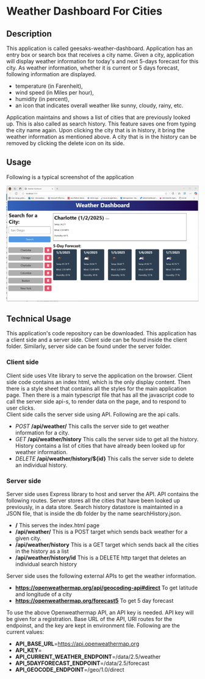 # Weather Dashboard For Cities

## Description

This application is called geesaks-weather-dashboard.
Application has an entry box or search box that receives a city name.
Given a city, application will display weather information for today's and next 5-days forecast for this city.
As weather information, whether it is current or 5 days forecast, following information are displayed.

- temperature (in Farenheit),
- wind speed (in Miles per hour),
- humidity (in percent),
- an icon that indicates overall weather like sunny, cloudy, rainy, etc.

Application maintains and shows a list of cities that are previously looked up. This is also called as search history. This feature saves one from typing the city name again. Upon clicking the city that is in history, it bring the weather information as mentioned above. A city that is in the history can be removed by clicking the delete icon on its side.

## Usage

Following is a typical screenshot of the application

![main screenshot](/Develop/assets/images/screenshot01-geesaks-weather-dashboard.jpg)

## Technical Usage

This application's code repository can be downloaded. This application has a client side and a server side.
Client side can be found inside the client folder. Similarly, server side can be found under the server folder.

### Client side

Client side uses Vite library to serve the application on the browser.
Client side code contains an index html, which is the only display content. Then there is a style sheet that contains all the styles for the main application page. Then there is a main typescript file that has all the javascript code to call the server side api-s, to render data on the page, and to respond to user clicks.  
Client side calls the server side using API. Following are the api calls.

- _POST_ **/api/weather/**
  This calls the server side to get weather information for a city.
- _GET_ **/api/weather/history**
  This calls the server side to get all the history. History contains a list of cities that have already been looked up for weather information.
- _DELETE_ **/api/weather/history/${id}**
  This calls the server side to delete an individual history.

### Server side

Server side uses Express library to host and server the API. API contains the following routes. Server stores all the cities that have been looked up previously, in a data store. Search history datastore is maintainted in a JSON file, that is inside the db folder by the name searchHistory.json.

- **/** This serves the index.html page
- **/api/weather/** This is a POST target which sends back weather for a given city.
- **/api/weather/history** This is a GET target which sends back all the cities in the history as a list
- **/api/weather/history/id** This is a DELETE http target that deletes an individual search history

Server side uses the following external APIs to get the weather information.

- **https://openweathermap.org/api/geocoding-api#direct** To get latitude and longitude of a city
- **https://openweathermap.org/forecast5** To get 5 day forecast

To use the above Openweathermap API, an API key is needed. API key will be given for a registration. Base URL of the API, URI routes for the endpoinst, and the key are kept in environment file. Following are the current values:

- **API_BASE_URL**=https://api.openweathermap.org
- **API_KEY**=<Copy Paste the API key here>
- **API_CURRENT_WEATHER_ENDPOINT**=/data/2.5/weather
- **API_5DAYFORECAST_ENDPOINT**=/data/2.5/forecast
- **API_GEOCODE_ENDPOINT**=/geo/1.0/direct

